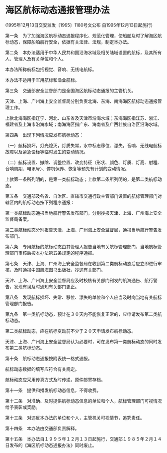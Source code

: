 # 海区航标动态通报管理办法

(1995年12月13日交安监发〔1995〕1180号文公布 自1995年12月13日起施行)


第一条　为了加强海区航标动态通报程序化、规范化管理，使船舶及时了解海区航标动态，保障船舶航行安全，依据有关法律、法规，制定本办法。

第二条　本办法适用于中华人民共和国沿海水域及相关陆域设置的航标，及其所有人、管理人及有关单位和个人。

本办法所称航标包括视觉、音响、无线电航标。

本办法不适用于军用航标和渔业航标。

第三条　交通部安全监督部门是全国海区航标动态通报的主管机关。

天津、上海、广州海上安全监督局分别负责北海、东海、南海海区航标动态通报管理工作。

上款北海海区指辽宁、河北、山东省及天津市沿海水域；东海海区指江苏、浙江、福建省及上海市沿海水域；南海海区指广东、海南省及广西壮族自治区沿海水域。

第四条　出现下列情况应发布航标动态：

（一）航标损坏，灯光熄灭，灯质失常，水中标志移位、漂失，音响、无线电航标故障以及紧急设标等临时发生的变动情况。

（二）航标设置、撤除、调整位置、改变特征（形状、颜色、灯质、灯高、射程、音响周期、电讯号）、停机保养、恢复等预先有计划的变动情况。

上款第一条所列明的，是第一类航标动态；上款第二条所列明的，是第二类航标动态。

第五条　交通部及各省、自治区、直辖市交通行政主管部门设置的航标管理部门对辖区内的航标动态按下列程序通报：

第一类航标动态通报当地航行警告发布部门，分别抄报天津、上海、广州海上安全监督局备案。

第二类航标动态分别报告天津、上海、广州海上安全监督局，通报当地航行警告发布部门。

第六条　专用航标的航标动态由其管理人报告当地有关航标管理部门，当地航标管理部门审核后按本办法第五条规定的程序通报。

第七条　天津、上海、广州海上安全监督局在收到第二类航标动态后应立即进行审核，及时通报中国航海图书出版社，抄送有关部门。

天津、上海、广州海上安全监督局应及时校核有关部门刊发的航海通告、航行警告，发现有误及时通知有关部门更正。

第八条　发现航标损坏、失常、移位、漂失的单位和个人应当及时向当地有关航标管理部门报告。

第九条　第一类航标动态，预计在３０天内不能恢复正常的，应申请发布第二类航标动态。

第二类航标动态，应在航标变动前不少于２０天申请发布航标动态。

天津、上海、广州海上安全监督局认为必要时，可在发布第一类航标动态的同时发布第二类航标动态。

第十条　航标动态通报按附表统一格式通报。

航标动态数据的填写应符合有关规定。

航标动态应采用传真方式及时传递，原件邮寄存档。

第十一条　提供和播发航标动态信息，不得收费。

第十二条　对准确、及时提供航标动态信息的单位和个人，航标管理部门可视情况给予表彰或奖励。

第十三条　对违反本办法的单位和个人，主管机关可视情节，追究责任。

第十四条　本办法由交通部负责解释。

第十五条　本办法自１９９５年１２月１３日起施行，交通部１９８５年２月１４日发布的《海区航标动态通报办法》同时废止。